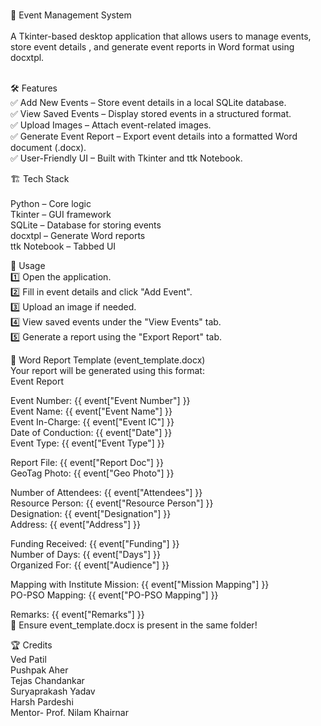 <br>📌 Event Management System<br>
    <br>A Tkinter-based desktop application that allows users to manage events, store event details , and generate event reports in Word format using docxtpl.<br>

<br>🛠 Features<br>
  ✅ Add New Events – Store event details in a local SQLite database.<br>
  ✅ View Saved Events – Display stored events in a structured format.<br>
  ✅ Upload Images – Attach event-related images.<br>
  ✅ Generate Event Report – Export event details into a formatted Word document (.docx).<br>
  ✅ User-Friendly UI – Built with Tkinter and ttk Notebook.<br>

🏗️ Tech Stack<br>
  <br>Python – Core logic<br>
  Tkinter – GUI framework<br>
  SQLite – Database for storing events<br>
  docxtpl – Generate Word reports<br>
  ttk Notebook – Tabbed UI<br>

📜 Usage<br>
  1️⃣ Open the application.<br>
  2️⃣ Fill in event details and click "Add Event".<br>
  3️⃣ Upload an image if needed.<br>
  4️⃣ View saved events under the "View Events" tab.<br>
  5️⃣ Generate a report using the "Export Report" tab.<br>

📄 Word Report Template (event_template.docx)<br>
  Your report will be generated using this format:<br>
         Event Report<br>

Event Number: {{ event["Event Number"] }}<br>
Event Name: {{ event["Event Name"] }}<br>
Event In-Charge: {{ event["Event IC"] }}<br>
Date of Conduction: {{ event["Date"] }}<br>
Event Type: {{ event["Event Type"] }}<br>

Report File: {{ event["Report Doc"] }}<br>
GeoTag Photo: {{ event["Geo Photo"] }}<br>

Number of Attendees: {{ event["Attendees"] }}<br>
Resource Person: {{ event["Resource Person"] }}<br>
Designation: {{ event["Designation"] }}<br>
Address: {{ event["Address"] }}<br>

Funding Received: {{ event["Funding"] }}<br>
Number of Days: {{ event["Days"] }}<br>
Organized For: {{ event["Audience"] }}<br>

Mapping with Institute Mission: {{ event["Mission Mapping"] }}<br>
PO-PSO Mapping: {{ event["PO-PSO Mapping"] }}<br>

Remarks: {{ event["Remarks"] }}<br>
📌 Ensure event_template.docx is present in the same folder!<br>



🏆 Credits<br>
Ved Patil<br>
Pushpak Aher<br>
Tejas Chandankar<br>
Suryaprakash Yadav<br>
Harsh Pardeshi<br>
Mentor- Prof. Nilam Khairnar<br>
